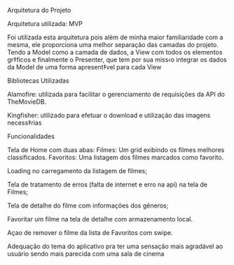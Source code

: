 Arquitetura do Projeto

Arquitetura utilizada: MVP

Foi utilizada esta arquitetura pois além de minha maior familiaridade com a mesma, ele proporciona 
uma melhor separação das camadas do projeto. Tendo a Model como a camada de dados, a View 
com todos os elementos gr‡ficos e finalmente o Presenter, que tem por sua miss‹o integrar os 
dados da Model de uma forma apresent‡vel para cada View 

Bibliotecas Utilizadas

Alamofire: utilizada para facilitar o gerenciamento de requisições da API do TheMovieDB.

Kingfisher: utilizado para efetuar o download e utilização das imagens necess‡rias

Funcionalidades

Tela de Home com duas abas:
Filmes: Um grid exibindo os filmes melhores classificados.
Favoritos: Uma listagem dos filmes marcados como favorito. 

Loading no carregamento da listagem de filmes;

Tela de tratamento de erros (falta de internet e erro na api) na tela de Filmes;

Tela de detalhe do filme com informações dos gêneros;

Favoritar um filme na tela de detalhe com armazenamento local. 

Açao de remover o filme da lista de Favoritos com swipe.

Adequação do tema do aplicativo pra ter uma sensação mais agradável ao 
usuário sendo mais parecida com uma sala de cinema
